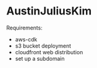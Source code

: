 # AustinJuliusKim

Requirements:

- aws-cdk
- s3 bucket deployment
- cloudfront web distribution
- set up a subdomain
